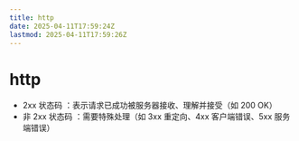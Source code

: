 ```yaml
---
title: http
date: 2025-04-11T17:59:24Z
lastmod: 2025-04-11T17:59:26Z
---
```


# http

* 2xx 状态码 ：表示请求已成功被服务器接收、理解并接受（如 200 OK）
* 非 2xx 状态码 ：需要特殊处理（如 3xx 重定向、4xx 客户端错误、5xx 服务端错误）
